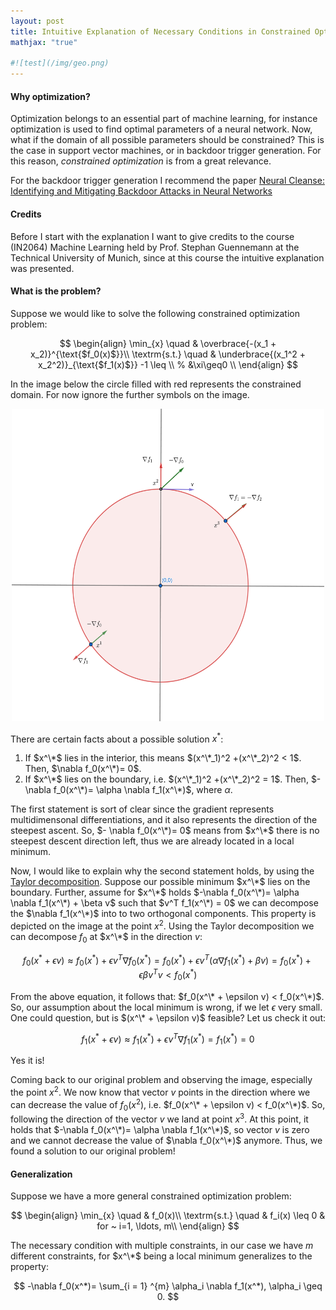 ```yaml
---
layout: post
title: Intuitive Explanation of Necessary Conditions in Constrained Optimization
mathjax: "true"

#![test](/img/geo.png)
---
```


<script type="text/x-mathjax-config">
  MathJax.Hub.Config({
    extensions: ["tex2jax.js"],
    jax: ["input/TeX", "output/HTML-CSS"],
    tex2jax: {
      inlineMath: [ ['$','$'], ["\\(","\\)"] ],
      displayMath: [ ['$$','$$'], ["\\[","\\]"] ],
      processEscapes: true
    },
    "HTML-CSS": { availableFonts: ["TeX"] }
  });
</script>
<script src="https://cdn.mathjax.org/mathjax/latest/MathJax.js?config=TeX-AMS-MML_HTMLorMML" type="text/javascript"></script>

#### Why optimization?
Optimization belongs to an essential part of machine learning, for instance optimization is used to find optimal parameters of a neural network. 
Now, what if the domain of all possible parameters should be constrained? This is the case in support vector machines, or in backdoor trigger generation. For this reason, *constrained optimization* is from a great relevance.

For the backdoor trigger generation I recommend the paper [Neural Cleanse: Identifying and Mitigating Backdoor Attacks in Neural Networks](https://github.com/bolunwang/backdoor)

#### Credits
Before I start with the explanation I want to give credits to the course (IN2064) Machine Learning held by Prof. Stephan Guennemann at the Technical University of Munich, since at this course the intuitive explanation was presented. 
#### What is the problem?
Suppose we would like to solve the following constrained optimization problem:

$$
    \begin{align}
        \min_{x} \quad & \overbrace{-(x_1 + x_2)}^{\text{$f_0(x)$}}\\
        \textrm{s.t.} \quad & \underbrace{(x_1^2 + x_2^2)}_{\text{$f_1(x)$}} -1 \leq \\
        % &\xi\geq0    \\
    \end{align}
$$

In the image below the circle filled with red represents the constrained domain. For now ignore the further symbols on the image.

<p align="center">
<img src="/img/geo.png" alt="geo" width="500" height="500"/>
</p>

There are certain facts about a possible solution $x^*$:
1. If $x^\*$ lies in the interior, this means $(x^\*_1)^2 +(x^\*_2)^2 < 1$. Then, $\nabla f_0(x^\*)= 0$.
2. If $x^\*$ lies on the boundary, i.e. $(x^\*_1)^2 +(x^\*_2)^2 = 1$. Then, $-\nabla f_0(x^\*)= \alpha \nabla f_1(x^\*)$, where $\alpha$.

The first statement is sort of clear since the gradient represents multidimensonal differentiations, and it also represents the direction of the steepest ascent. So, $- \nabla f_0(x^\*)= 0$ means from $x^\*$ there is no steepest descent direction left, thus we are already located in a local minimum.

Now, I would like to explain why the second statement holds, by using the [Taylor decomposition](https://en.wikipedia.org/wiki/Taylor_series).
Suppose our possible minimum $x^\*$ lies on the boundary. Further, assume for $x^\*$ holds $-\nabla f_0(x^\*)= \alpha \nabla f_1(x^\*) + \beta v$ such that $v^T f_1(x^\*) = 0$ we can decompose the $\nabla f_1(x^\*)$ into to two orthogonal components. This property is depicted on the image at the point $x^2$.
Using the Taylor decomposition we can decompose $f_0$ at $x^\*$ in the direction $v$:

$$
    f_0(x^* + \epsilon v) \approx f_0(x^*) + \epsilon v^T \nabla f_0(x^{*}) = f_0(x^*) + \epsilon v^T (\alpha \nabla f_1(x^*) + \beta v) = f_0(x^*) + \epsilon \beta  v^T v < f_0(x^*) 
$$

From the above equation, it follows that:  $f_0(x^\* + \epsilon v) < f_0(x^\*)$. So, our assumption about the local minimum is wrong, if we let $\epsilon$ very small. One could question, but is $(x^\* + \epsilon v)$ feasible? Let us check it out:

$$
    f_1(x^* + \epsilon v) \approx f_1(x^*) + \epsilon v^T \nabla f_1(x^*) = f_1(x^*)  = 0 
$$

Yes it is!

Coming back to our original problem and observing the image, especially the point $x^2$. We now know that vector $v$ points in the direction where we can decrease the value of $f_0(x^2)$, i.e. $f_0(x^\* + \epsilon v) < f_0(x^\*)$. So, following the direction of the vector $v$ we land at point $x^3$. At this point, it holds that $-\nabla f_0(x^\*)= \alpha \nabla f_1(x^\*)$, so vector $v$ is zero and we cannot decrease the value of $\nabla f_0(x^\*)$ anymore. Thus, we found a solution to our original problem!

#### Generalization
Suppose we have a more general constrained optimization problem:

$$
    \begin{align}
        \min_{x} \quad & f_0(x)\\
        \textrm{s.t.} \quad & f_i(x) \leq 0 & for ~ i=1, \ldots, m\\
    \end{align}
$$

The necessary condition with multiple constraints, in our case we have $m$ different constraints, for $x^\*$ being a local minimum generalizes to the property:

$$
    -\nabla f_0(x^*)= \sum_{i = 1} ^{m} \alpha_i \nabla f_1(x^*), \alpha_i \geq 0.
$$
